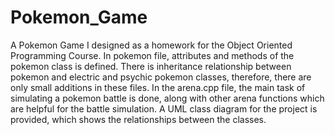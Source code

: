 # Pokemon_Game
A Pokemon Game I designed as a homework for the Object Oriented Programming  Course.
In pokemon file, attributes and methods of the pokemon class is defined. There is inheritance relationship between pokemon and electric and psychic pokemon classes, therefore, there are only small additions in these files.
In the arena.cpp file, the main task of simulating a pokemon battle is done, along with other arena functions which are helpful for the battle simulation.
A UML class diagram for the project is provided, which shows the relationships between the classes.
